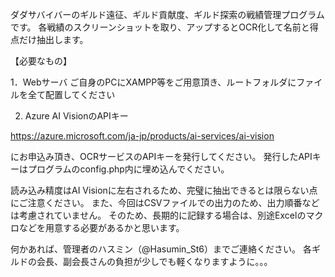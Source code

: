 ダダサバイバーのギルド遠征、ギルド貢献度、ギルド探索の戦績管理プログラムです。
各戦績のスクリーンショットを取り、アップするとOCR化して名前と得点だけ抽出します。

【必要なもの】

1．Webサーバ
ご自身のPCにXAMPP等をご用意頂き、ルートフォルダにファイルを全て配置してください

2. Azure AI VisionのAPIキー

https://azure.microsoft.com/ja-jp/products/ai-services/ai-vision

にお申込み頂き、OCRサービスのAPIキーを発行してください。
発行したAPIキーはプログラムのconfig.php内に埋め込んでください。

読み込み精度はAI Visionに左右されるため、完璧に抽出できるとは限らない点にご注意ください。
また、今回はCSVファイルでの出力のため、出力順番などは考慮されていません。
そのため、長期的に記録する場合は、別途Excelのマクロなどを用意する必要があるかと思います。

何かあれば、管理者のハスミン（@Hasumin_St6）までご連絡ください。
各ギルドの会長、副会長さんの負担が少しでも軽くなりますように。。。
